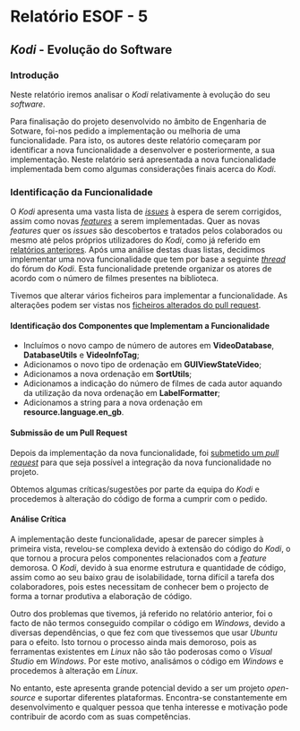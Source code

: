 # Relatório ESOF - 5

## *Kodi* - Evolução do Software

### Introdução

Neste relatório iremos analisar o *Kodi* relativamente à evolução do seu *software*. 

Para finalisação do projeto desenvolvido no âmbito de Engenharia de Sotware, foi-nos pedido a implementação ou melhoria de uma funcionalidade. Para isto, os autores deste relatório começaram por identificar a nova funcionalidade a desenvolver e posteriormente, a sua implementação.
Neste relatório será apresentada a nova funcionalidade implementada bem como algumas considerações finais acerca do *Kodi*.

### Identificação da Funcionalidade

O *Kodi* apresenta uma vasta lista de [*issues*](http://trac.kodi.tv/report) à espera de serem corrigidos, assim como novas [*features*](http://forum.kodi.tv/forumdisplay.php?fid=9) a serem implementadas.
Quer as novas *features* quer os *issues* são descobertos e tratados pelos colaborados ou mesmo até pelos próprios utilizadores do *Kodi*, como já referido em [relatórios anteriores](https://github.com/Pedrock/xbmc/blob/master/ESOF-docs/ENTREGA2.md). Após uma análise destas duas listas, decidimos implementar uma nova funcionalidade que tem por base a seguinte [*thread*](http://forum.kodi.tv/showthread.php?tid=238563) do fórum do *Kodi*. Esta funcionalidade pretende organizar os atores de acordo com o número de filmes presentes na biblioteca.

Tivemos que alterar vários ficheiros para implementar a funcionalidade. As alterações podem ser vistas nos [ficheiros alterados do pull request](https://github.com/xbmc/xbmc/pull/8576/files).


#### Identificação dos Componentes que Implementam a Funcionalidade

- Incluímos o novo campo de número de autores em **VideoDatabase**, **DatabaseUtils** e **VideoInfoTag**;
- Adicionamos o novo tipo de ordenação em **GUIViewStateVideo**;
- Adicionamos a nova ordenação em **SortUtils**;
- Adicionamos a indicação do número de filmes de cada autor aquando da utilização da nova ordenação em **LabelFormatter**;
- Adicionamos a string para a nova ordenação em **resource.language.en_gb**.

#### Submissão de um Pull Request

Depois da implementação da nova funcionalidade, foi [submetido um *pull request*](https://github.com/xbmc/xbmc/pull/8576) para que seja possível a integração da nova funcionalidade no projeto.

Obtemos algumas críticas/sugestões por parte da equipa do *Kodi* e procedemos à alteração do código de forma a cumprir com o pedido.

#### Análise Crítica

A implementação deste funcionalidade, apesar de parecer simples à primeira vista, revelou-se complexa devido à extensão do código do *Kodi*, o que tornou a procura pelos componentes relacionados com a *feature* demorosa. O *Kodi*, devido à sua enorme estrutura e quantidade de código, assim como ao seu baixo grau de isolabilidade, torna difícil a tarefa dos colaboradores, pois estes necessitam de conhecer bem o projecto de forma a tornar produtiva a elaboração de código. 

Outro dos problemas que tivemos, já referido no relatório anterior, foi o facto de não termos conseguido compilar o código em *Windows*, devido a diversas dependências, o que fez com que tivessemos que usar *Ubuntu* para o efeito. Isto tornou o processo ainda mais demoroso, pois as ferramentas existentes em *Linux* não são tão poderosas como o *Visual Studio* em *Windows*. Por este motivo, analisámos o código em *Windows* e procedemos à alteração em *Linux*.

No entanto, este apresenta grande potencial devido a ser um projeto *open-source* e suportar diferentes plataformas. Encontra-se constantemente em desenvolvimento e qualquer pessoa que tenha interesse e motivação pode contribuir de acordo com as suas competências.
